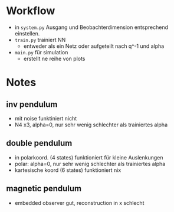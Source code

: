 # Workflow
- in `system.py` Ausgang und Beobachterdimension entsprechend einstellen.
- `train.py` trainiert NN
    - entweder als ein Netz oder aufgeteilt nach q^-1 und alpha
- `main.py` für simulation
    - erstellt ne reihe von plots

# Notes
## inv pendulum
- mit noise funktiniert nicht
- N4 x3, alpha=0, nur sehr wenig schlechter als trainiertes alpha
## double pendulum
- in polarkoord. (4 states) funktioniert für kleine Auslenkungen
- polar: alpha=0, nur sehr wenig schlechter als trainiertes alpha
- kartesische koord (6 states) funktioniert nix
## magnetic pendulum
- embedded observer gut, reconstruction in x schlecht